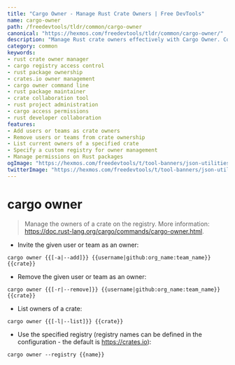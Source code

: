 ```yaml
---
title: "Cargo Owner - Manage Rust Crate Owners | Free DevTools"
name: cargo-owner
path: /freedevtools/tldr/common/cargo-owner
canonical: "https://hexmos.com/freedevtools/tldr/common/cargo-owner/"
description: "Manage Rust crate owners effectively with Cargo Owner. Control access, add or remove owners and list current contributors. Free online tool, no registration required."
category: common
keywords:
- rust crate owner manager
- cargo registry access control
- rust package ownership
- crates.io owner management
- cargo owner command line
- rust package maintainer
- crate collaboration tool
- rust project administration
- cargo access permissions
- rust developer collaboration
features:
- Add users or teams as crate owners
- Remove users or teams from crate ownership
- List current owners of a specified crate
- Specify a custom registry for owner management
- Manage permissions on Rust packages
ogImage: "https://hexmos.com/freedevtools/t/tool-banners/json-utilities-banner.png"
twitterImage: "https://hexmos.com/freedevtools/t/tool-banners/json-utilities-banner.png"
---
```


# cargo owner

> Manage the owners of a crate on the registry.
> More information: <https://doc.rust-lang.org/cargo/commands/cargo-owner.html>.

- Invite the given user or team as an owner:

`cargo owner {{[-a|--add]}} {{username|github:org_name:team_name}} {{crate}}`

- Remove the given user or team as an owner:

`cargo owner {{[-r|--remove]}} {{username|github:org_name:team_name}} {{crate}}`

- List owners of a crate:

`cargo owner {{[-l|--list]}} {{crate}}`

- Use the specified registry (registry names can be defined in the configuration - the default is <https://crates.io>):

`cargo owner --registry {{name}}`
